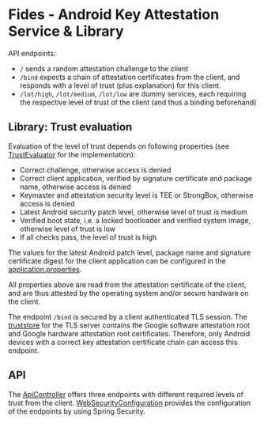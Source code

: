 # Fides - Android Key Attestation Service & Library

API endpoints:
 - `/` sends a random attestation challenge to the client
 - `/bind` expects a chain of attestation certificates from the client, and responds with a level of trust (plus explanation) for this client.
 - `/lot/high`, `/lot/medium`, `/lot/low` are dummy services, each requiring the respective level of trust of the client (and thus a binding beforehand)

## Library: Trust evaluation

Evaluation of the level of trust depends on following properties (see [TrustEvaluator](./lib/src/main/kotlin/com/example/lib/TrustEvaluator.kt) for the implementation):
 - Correct challenge, otherwise access is denied
 - Correct client application, verified by signature certificate and package name, otherwise access is denied
 - Keymaster and attestation security level is TEE or StrongBox, otherwise access is denied
 - Latest Android security patch level, otherwise level of trust is medium
 - Verified boot state, i.e. a locked bootloader and verified system image, otherwise level of trust is low
 - If all checks pass, the level of trust is high

The values for the latest Android patch level, package name and signature certificate digest for the client application can be configured in the [application.properties](./src/main/resources/application.properties).
 
All properties above are read from the attestation certificate of the client, and are thus attested by the operating system and/or secure hardware on the client.

The endpoint `/bind` is secured by a client authenticated TLS session. The [truststore](./src/main/resources/truststore.p12) for the TLS server contains the Google software attestation root and Google hardware attestation root certificates. Therefore, only Android devices with a correct key attestation certificate chain can access this endpoint.

## API

The [ApiController](./src/main/kotlin/com/example/attestationservice/ApiController.kt) offers three endpoints with different required levels of trust from the client. [WebSecurityConfiguration](./src/main/kotlin/com/example/attestationservice/WebSecurityConfiguration.kt) provides the configuration of the endpoints by using Spring Security.